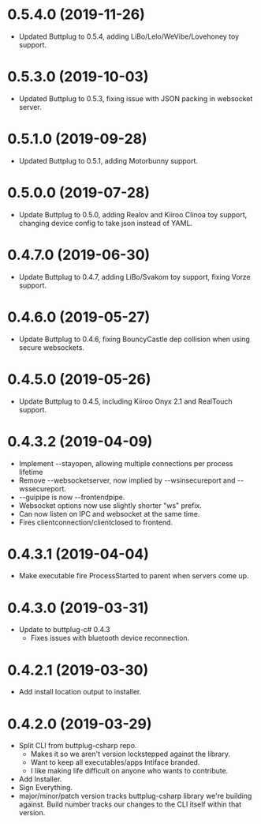# 0.5.4.0 (2019-11-26)

- Updated Buttplug to 0.5.4, adding LiBo/Lelo/WeVibe/Lovehoney toy
  support.

# 0.5.3.0 (2019-10-03)

- Updated Buttplug to 0.5.3, fixing issue with JSON packing in
  websocket server.

# 0.5.1.0 (2019-09-28)

- Updated Buttplug to 0.5.1, adding Motorbunny support.

# 0.5.0.0 (2019-07-28)

- Update Buttplug to 0.5.0, adding Realov and Kiiroo Clinoa toy
  support, changing device config to take json instead of YAML.

# 0.4.7.0 (2019-06-30)

- Update Buttplug to 0.4.7, adding LiBo/Svakom toy support, fixing
  Vorze support.

# 0.4.6.0 (2019-05-27)

- Update Buttplug to 0.4.6, fixing BouncyCastle dep collision when
  using secure websockets.

# 0.4.5.0 (2019-05-26)

- Update Buttplug to 0.4.5, including Kiiroo Onyx 2.1 and RealTouch
  support.

# 0.4.3.2 (2019-04-09)

- Implement --stayopen, allowing multiple connections per process
  lifetime
- Remove --websocketserver, now implied by --wsinsecureport and
  --wssecureport.
- --guipipe is now --frontendpipe.
- Websocket options now use slightly shorter "ws" prefix.
- Can now listen on IPC and websocket at the same time.
- Fires clientconnection/clientclosed to frontend.

# 0.4.3.1 (2019-04-04)

- Make executable fire ProcessStarted to parent when servers come up.

# 0.4.3.0 (2019-03-31)

- Update to buttplug-c# 0.4.3
  - Fixes issues with bluetooth device reconnection.

# 0.4.2.1 (2019-03-30)

- Add install location output to installer.

# 0.4.2.0 (2019-03-29)

- Split CLI from buttplug-csharp repo.
  - Makes it so we aren't version lockstepped against the library.
  - Want to keep all executables/apps Intiface branded.
  - I like making life difficult on anyone who wants to contribute.
- Add Installer.
- Sign Everything.
- major/minor/patch version tracks buttplug-csharp library we're
  building against. Build number tracks our changes to the CLI itself
  within that version.
